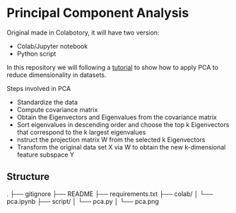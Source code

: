 # Principal Component Analysis

Original made in Colabotory, it will have two version:

* Colab/Jupyter notebook
* Python script

In this repository  we will following a [tutorial](https://towardsdatascience.com/a-complete-guide-to-principal-component-analysis-pca-in-machine-learning-664f34fc3e5a) to show how to apply PCA to reduce dimensionality in datasets.

Steps involved in PCA

* Standardize the data
* Compute covariance matrix
* Obtain the Eigenvectors and Eigenvalues from the covariance matrix
* Sort eigenvalues in descending order and choose the top k Eigenvectors that correspond to the k largest eigenvalues
* nstruct the projection matrix W from the selected k Eigenvectors
* Transform the original data set X via W to obtain the new k-dimensional feature subspace Y

## Structure

.
├── gitignore
├── README
├── requirements.txt
├── colab/
│   └── pca.ipynb
├── script/
│   └── pca.py
│   └── pca.png
